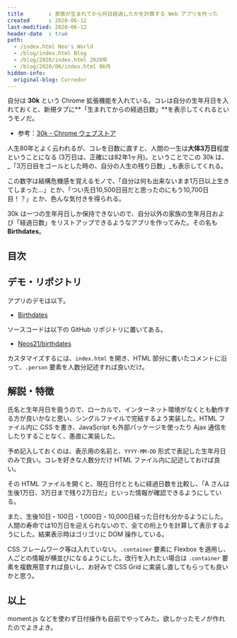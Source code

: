 ```yaml
---
title        : 家族が生まれてから何日経過したかを計算する Web アプリを作った
created      : 2020-06-12
last-modified: 2020-06-12
header-date  : true
path:
  - /index.html Neo's World
  - /blog/index.html Blog
  - /blog/2020/index.html 2020年
  - /blog/2020/06/index.html 06月
hidden-info:
  original-blog: Corredor
---
```


自分は **30k** という Chrome 拡張機能を入れている。コレは自分の生年月日を入れておくと、新規タブに**「生まれてからの経過日数」**を表示してくれるというモノだ。

- 参考：[30k - Chrome ウェブストア](https://chrome.google.com/webstore/detail/30k/olbpglaibapheinfojhgiaenneioilpn)

人生80年とよく云われるが、コレを日数に直すと、人間の一生は**大体3万日**程度ということになる (3万日は、正確には82年1ヶ月)。ということでこの 30k は、_「3万日目をゴールとした時の、自分の人生の残り日数」_も表示してくれる。

この数字は結構危機感を覚えるモノで、「自分は何も出来ないまま1万日以上生きてしまった…」とか、「つい先日10,500日目だと思ったのにもう10,700日目！？」とか、色んな気付きを得られる。

30k は一つの生年月日しか保持できないので、自分以外の家族の生年月日および「経過日数」をリストアップできるようなアプリを作ってみた。その名も **Birthdates**。

## 目次

## デモ・リポジトリ

アプリのデモは以下。

- [Birthdates](https://neos21.github.io/birthdates/)

ソースコードは以下の GitHub リポジトリに置いてある。

- [Neos21/birthdates](https://github.com/Neos21/birthdates)

カスタマイズするには、`index.html` を開き、HTML 部分に書いたコメントに沿って、`.person` 要素を人数分記述すれば良いだけ。

## 解説・特徴

氏名と生年月日を扱うので、ローカルで、インターネット環境がなくとも動作する方が良いかなと思い、シングルファイルで完結するよう実装した。HTML ファイル内に CSS を書き、JavaScript も外部パッケージを使ったり Ajax 通信をしたりすることなく、愚直に実装した。

予め記入しておくのは、表示用の名前と、`YYYY-MM-DD` 形式で表記した生年月日のみで良い。コレを好きな人数分だけ HTML ファイル内に記述しておけば良い。

その HTML ファイルを開くと、現在日付とともに経過日数を比較し、「A さんは生後1万日、3万日まで残り2万日だ」といった情報が確認できるようにしている。

また、生後10日・100日・1,000日・10,000日経った日付も分かるようにした。人間の寿命では10万日を迎えられないので、全ての桁上りを計算して表示するようにした。結果表示時はゴリゴリに DOM 操作している。

CSS フレームワーク等は入れていない。`.container` 要素に Flexbox を適用し、人ごとの情報が横並びになるようにした。改行を入れたい場合は `.container` 要素を複数用意すれば良いし、お好みで CSS Grid に実装し直してもらっても良いかと思う。

## 以上

moment.js などを使わず日付操作も自前でやってみた。欲しかったモノが作れたのでよきよき。
